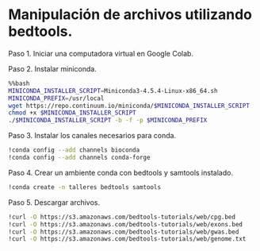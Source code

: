 # Manipulación de archivos utilizando bedtools.

Paso 1. Iniciar una computadora virtual en Google Colab.

Paso 2. Instalar miniconda.

```bash
%%bash
MINICONDA_INSTALLER_SCRIPT=Miniconda3-4.5.4-Linux-x86_64.sh
MINICONDA_PREFIX=/usr/local
wget https://repo.continuum.io/miniconda/$MINICONDA_INSTALLER_SCRIPT
chmod +x $MINICONDA_INSTALLER_SCRIPT
./$MINICONDA_INSTALLER_SCRIPT -b -f -p $MINICONDA_PREFIX
```

Paso 3. Instalar los canales necesarios para conda.

```bash
!conda config --add channels bioconda
!conda config --add channels conda-forge
```

Paso 4. Crear un ambiente conda con bedtools y samtools instalado.

```bash
!conda create -n talleres bedtools samtools
```

Paso 5. Descargar archivos.
```bash
!curl -O https://s3.amazonaws.com/bedtools-tutorials/web/cpg.bed
!curl -O https://s3.amazonaws.com/bedtools-tutorials/web/exons.bed
!curl -O https://s3.amazonaws.com/bedtools-tutorials/web/gwas.bed
!curl -O https://s3.amazonaws.com/bedtools-tutorials/web/genome.txt
```



